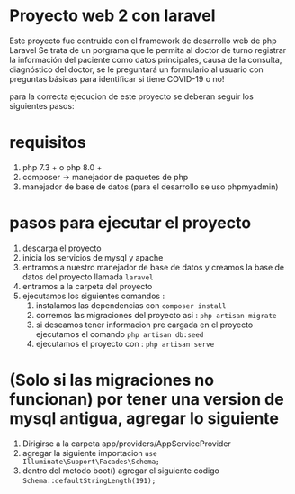# Proyecto web 2 con laravel

Este proyecto fue contruido con el framework de desarrollo web de php Laravel
Se trata de un porgrama que le permita al doctor de turno registrar la información del paciente como datos principales, causa de la consulta, diagnóstico del doctor, se le preguntará un formulario al usuario con preguntas básicas para identificar si tiene COVID-19 o no!

para la correcta ejecucion de este proyecto se deberan seguir los siguientes pasos:

# requisitos

1. php 7.3 + o php 8.0 +
2. composer -> manejador de paquetes de php
3. manejador de base de datos (para el desarrollo se uso phpmyadmin)

# pasos para ejecutar el proyecto

1. descarga el proyecto
2. inicia los servicios de mysql y apache
3. entramos a nuestro manejador de base de datos y creamos la base de datos del proyecto llamada `laravel`
4. entramos a la carpeta del proyecto
5. ejecutamos los siguientes comandos :
    1. instalamos las dependencias con `composer install`
    2. corremos las migraciones del proyecto asi : `php artisan migrate`
    3. si deseamos tener informacion pre cargada en el proyecto ejecutamos el comando `php artisan db:seed`
    4. ejecutamos el proyecto con : `php artisan serve`

# (Solo si las migraciones no funcionan) por tener una version de mysql antigua, agregar lo siguiente

1. Dirigirse a la carpeta app/providers/AppServiceProvider
2. agregar la siguiente importacion `use Illuminate\Support\Facades\Schema;`
3. dentro del metodo boot() agregar el siguiente codigo `Schema::defaultStringLength(191);`
